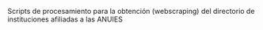 Scripts de procesamiento para la obtención (webscraping) del directorio de instituciones afiliadas a las ANUIES
